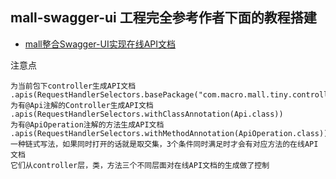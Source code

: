 ## mall-swagger-ui 工程完全参考作者下面的教程搭建
+ [mall整合Swagger-UI实现在线API文档](https://juejin.im/post/5cf9035cf265da1bb47d54f8)

注意点

    为当前包下controller生成API文档
    .apis(RequestHandlerSelectors.basePackage("com.macro.mall.tiny.controller"))
    为有@Api注解的Controller生成API文档
    .apis(RequestHandlerSelectors.withClassAnnotation(Api.class))
    为有@ApiOperation注解的方法生成API文档
    .apis(RequestHandlerSelectors.withMethodAnnotation(ApiOperation.class))
    一种链式写法，如果同时打开的话就是取交集，3个条件同时满足时才会有对应方法的在线API文档
    它们从controller层，类，方法三个不同层面对在线API文档的生成做了控制



